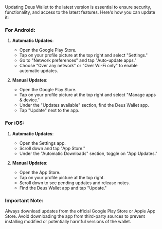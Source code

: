 Updating Deus Wallet to the latest version is essential to ensure security, functionality, and access to the latest features. Here's how you can update it:

### For Android:
1. **Automatic Updates**:
   - Open the Google Play Store.
   - Tap on your profile picture at the top right and select "Settings."
   - Go to "Network preferences" and tap "Auto-update apps."
   - Choose "Over any network" or "Over Wi-Fi only" to enable automatic updates.

2. **Manual Updates**:
   - Open the Google Play Store.
   - Tap on your profile picture at the top right and select "Manage apps & device."
   - Under the "Updates available" section, find the Deus Wallet app.
   - Tap "Update" next to the app.

### For iOS:
1. **Automatic Updates**:
   - Open the Settings app.
   - Scroll down and tap "App Store."
   - Under the "Automatic Downloads" section, toggle on "App Updates."

2. **Manual Updates**:
   - Open the App Store.
   - Tap on your profile picture at the top right.
   - Scroll down to see pending updates and release notes.
   - Find the Deus Wallet app and tap "Update."

### Important Note:
Always download updates from the official Google Play Store or Apple App Store. Avoid downloading the app from third-party sources to prevent installing modified or potentially harmful versions of the wallet.